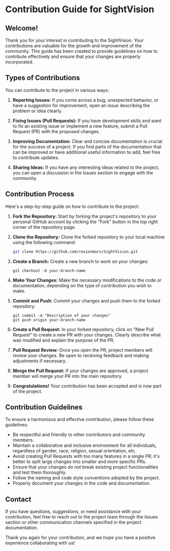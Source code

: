 # Contribution Guide for SightVision

## Welcome!

Thank you for your interest in contributing to the SightVision. Your contributions are valuable for the growth and improvement of the community. This guide has been created to provide guidelines on how to contribute effectively and ensure that your changes are properly incorporated.

## Types of Contributions

You can contribute to the project in various ways:

1. **Reporting Issues:** If you come across a bug, unexpected behavior, or have a suggestion for improvement, open an issue describing the problem or idea clearly.

2. **Fixing Issues (Pull Requests):** If you have development skills and want to fix an existing issue or implement a new feature, submit a Pull Request (PR) with the proposed changes.

3. **Improving Documentation:** Clear and concise documentation is crucial for the success of a project. If you find parts of the documentation that can be improved or have additional useful information to add, feel free to contribute updates.

4. **Sharing Ideas:** If you have any interesting ideas related to the project, you can open a discussion in the Issues section to engage with the community.

## Contribution Process

Here's a step-by-step guide on how to contribute to the project:

1. **Fork the Repository:** Start by forking the project's repository to your personal GitHub account by clicking the "Fork" button in the top right corner of the repository page.

2. **Clone the Repository:** Clone the forked repository to your local machine using the following command:

   ```sh
   git clone https://github.com/rexionmars/SightVision.git
   ```

3. **Create a Branch:** Create a new branch to work on your changes:

   ```
   git checkout -b your-branch-name
   ```

4. **Make Your Changes:** Make the necessary modifications to the code or documentation, depending on the type of contribution you wish to make.

5. **Commit and Push:** Commit your changes and push them to the forked repository:

   ```
   git commit -m "Description of your changes"
   git push origin your-branch-name
   ```

6. **Create a Pull Request:** In your forked repository, click on "New Pull Request" to create a new PR with your changes. Clearly describe what was modified and explain the purpose of the PR.

7. **Pull Request Review:** Once you open the PR, project members will review your changes. Be open to receiving feedback and making adjustments if necessary.

8. **Merge the Pull Request:** If your changes are approved, a project member will merge your PR into the main repository.

9. **Congratulations!** Your contribution has been accepted and is now part of the project.

## Contribution Guidelines

To ensure a harmonious and effective contribution, please follow these guidelines:

- Be respectful and friendly to other contributors and community members.
- Maintain a collaborative and inclusive environment for all individuals, regardless of gender, race, religion, sexual orientation, etc.
- Avoid creating Pull Requests with too many features in a single PR; it's better to split large changes into smaller and more specific PRs.
- Ensure that your changes do not break existing project functionalities and test them thoroughly.
- Follow the naming and code style conventions adopted by the project.
- Properly document your changes in the code and documentation.

## Contact

If you have questions, suggestions, or need assistance with your contribution, feel free to reach out to the project team through the Issues section or other communication channels specified in the project documentation.

Thank you again for your contribution, and we hope you have a positive experience collaborating with us!
